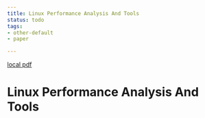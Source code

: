 ```yaml
---
title: Linux Performance Analysis And Tools
status: todo
tags:
- other-default
- paper

---
```


[local pdf](../../../pdfs/linux-performance-analysis-and-tools.pdf)

# Linux Performance Analysis And Tools
